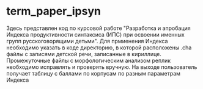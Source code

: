 # term_paper_ipsyn
Здесь представлен код по курсовой работе "Разработка и апробация Индекса продуктивности синтаксиса (ИПС) при освоении именных групп русскоговорящими детьми". Для прмиенения Индекса необходимо указать в коде директорию, в которой расположены .cha файлы с записями детской речи, записанные в кириллице. Промежуточные файлы с морфологическим анализом реплик необходимо исправлять и проверять вручную. На выходе пользователь получает таблицу с баллами по корпусам по разным параметрам Индекса
